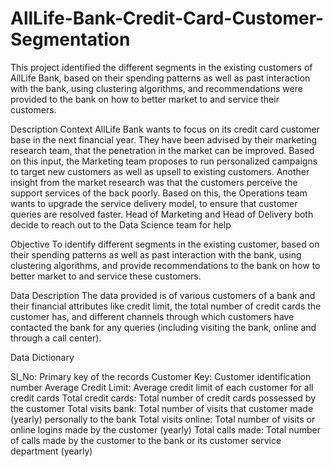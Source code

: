 # AllLife-Bank-Credit-Card-Customer-Segmentation
This project identified the different segments in the existing customers of AllLife Bank, based on their spending patterns as well as past interaction with the bank, using clustering algorithms, and recommendations were provided to the bank on how to better market to and service their customers.

Description
Context
AllLife Bank wants to focus on its credit card customer base in the next financial year. They have been advised by their marketing research team, that the penetration in the market can be improved. Based on this input, the Marketing team proposes to run personalized campaigns to target new customers as well as upsell to existing customers. Another insight from the market research was that the customers perceive the support services of the back poorly. Based on this, the Operations team wants to upgrade the service delivery model, to ensure that customer queries are resolved faster. Head of Marketing and Head of Delivery both decide to reach out to the Data Science team for help

 

Objective
To identify different segments in the existing customer, based on their spending patterns as well as past interaction with the bank, using clustering algorithms, and provide recommendations to the bank on how to better market to and service these customers.

 

Data Description
The data provided is of various customers of a bank and their financial attributes like credit limit, the total number of credit cards the customer has, and different channels through which customers have contacted the bank for any queries (including visiting the bank, online and through a call center).

Data Dictionary

Sl_No: Primary key of the records
Customer Key: Customer identification number
Average Credit Limit: Average credit limit of each customer for all credit cards
Total credit cards: Total number of credit cards possessed by the customer
Total visits bank: Total number of visits that customer made (yearly) personally to the bank
Total visits online: Total number of visits or online logins made by the customer (yearly)
Total calls made: Total number of calls made by the customer to the bank or its customer service department (yearly)
 
